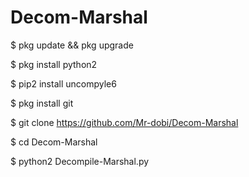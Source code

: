 # Decom-Marshal
$ pkg update && pkg upgrade

$ pkg install python2

$ pip2 install uncompyle6

$ pkg install git

$ git clone https://github.com/Mr-dobi/Decom-Marshal

$ cd Decom-Marshal

$ python2 Decompile-Marshal.py
